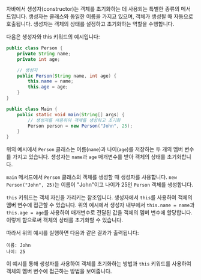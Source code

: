자바에서 생성자(constructor)는 객체를 초기화하는 데 사용되는 특별한 종류의 메서드입니다. 생성자는 클래스와 동일한 이름을 가지고 있으며, 객체가 생성될 때 자동으로 호출됩니다. 생성자는 객체의 상태를 설정하고 초기화하는 역할을 수행합니다.

다음은 생성자와 this 키워드의 예시입니다:

```java
public class Person {
    private String name;
    private int age;

    // 생성자
    public Person(String name, int age) {
        this.name = name;
        this.age = age;
    }
}

public class Main {
    public static void main(String[] args) {
        // 생성자를 사용하여 객체를 생성하고 초기화
        Person person = new Person("John", 25);
    }
}
```

위의 예시에서 `Person` 클래스는 이름(`name`)과 나이(`age`)를 저장하는 두 개의 멤버 변수를 가지고 있습니다. 생성자는 `name`과 `age` 매개변수를 받아 객체의 상태를 초기화합니다.

`main` 메서드에서 `Person` 클래스의 객체를 생성할 때 생성자를 사용합니다. `new Person("John", 25)`는 이름이 "John"이고 나이가 25인 `Person` 객체를 생성합니다.

`this` 키워드는 객체 자신을 가리키는 참조입니다. 생성자에서 `this`를 사용하여 객체의 멤버 변수에 접근할 수 있습니다. 위의 예시에서 생성자 내부에서 `this.name = name`과 `this.age = age`를 사용하여 매개변수로 전달된 값을 객체의 멤버 변수에 할당합니다. 이렇게 함으로써 객체의 상태를 초기화할 수 있습니다.

따라서 위의 예시를 실행하면 다음과 같은 결과가 출력됩니다:

```
이름: John
나이: 25
```

이 예시를 통해 생성자를 사용하여 객체를 초기화하는 방법과 `this` 키워드를 사용하여 객체의 멤버 변수에 접근하는 방법을 보여줍니다.
